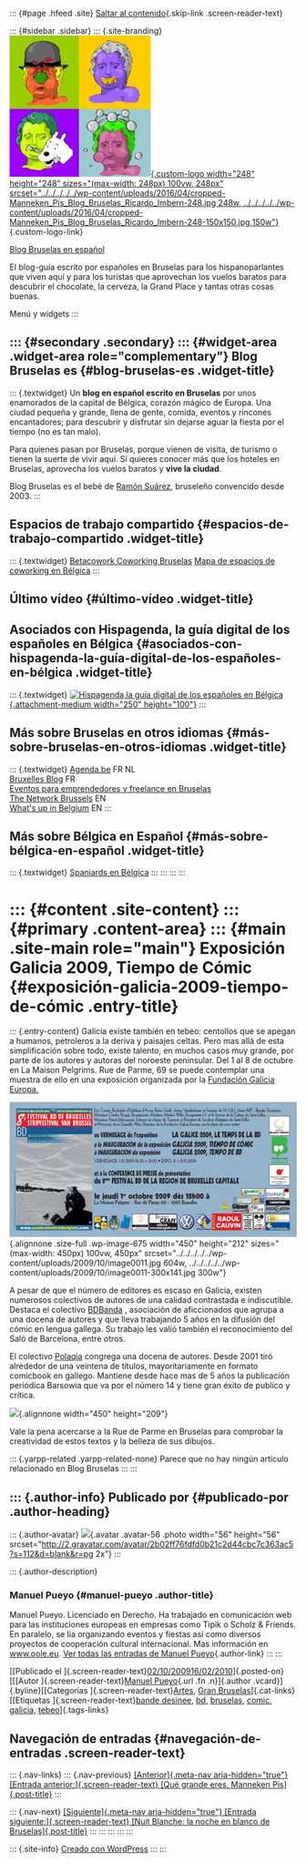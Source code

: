 ::: {#page .hfeed .site}
[Saltar al
contenido](../../../../../index.html?p=673#content){.skip-link
.screen-reader-text}

::: {#sidebar .sidebar}
::: {.site-branding}
[![](../../../../../wp-content/uploads/2016/04/cropped-Manneken_Pis_Blog_Bruselas_Ricardo_Imbern-248.jpg){.custom-logo
width="248" height="248" sizes="(max-width: 248px) 100vw, 248px"
srcset="../../../../../wp-content/uploads/2016/04/cropped-Manneken_Pis_Blog_Bruselas_Ricardo_Imbern-248.jpg 248w, ../../../../../wp-content/uploads/2016/04/cropped-Manneken_Pis_Blog_Bruselas_Ricardo_Imbern-248-150x150.jpg 150w"}](../../../../../index.html){.custom-logo-link}

[Blog Bruselas en español](../../../../../index.html)

El blog-guía escrito por españoles en Bruselas para los hispanoparlantes
que viven aquí y para los turistas que aprovechan los vuelos baratos
para descubrir el chocolate, la cerveza, la Grand Place y tantas otras
cosas buenas.

Menú y widgets
:::

::: {#secondary .secondary}
::: {#widget-area .widget-area role="complementary"}
Blog Bruselas es {#blog-bruselas-es .widget-title}
----------------

::: {.textwidget}
Un **blog en español escrito en Bruselas** por unos enamorados de la
capital de Bélgica, corazón mágico de Europa. Una ciudad pequeña y
grande, llena de gente, comida, eventos y rincones encantadores; para
descubrir y disfrutar sin dejarse aguar la fiesta por el tiempo (no es
tan malo).

Para quienes pasan por Bruselas, porque vienen de visita, de turismo o
tienen la suerte de vivir aquí. Sí quieres conocer más que los hoteles
en Bruselas, aprovecha los vuelos baratos y **vive la ciudad**.

Blog Bruselas es el bebé de [Ramón Suárez](http://www.ramonsuarez.com),
bruseleño convencido desde 2003.
:::

Espacios de trabajo compartido {#espacios-de-trabajo-compartido .widget-title}
------------------------------

::: {.textwidget}
[Betacowork Coworking Bruselas](http://www.betacowork.com) [Mapa de
espacios de coworking en Bélgica](http://coworkingbelgium.com)
:::

Último vídeo {#último-vídeo .widget-title}
------------

Asociados con Hispagenda, la guía digital de los españoles en Bélgica {#asociados-con-hispagenda-la-guía-digital-de-los-españoles-en-bélgica .widget-title}
---------------------------------------------------------------------

::: {.textwidget}
[![Hispagenda,la guía digital de los españoles en
Bélgica](../../../../../wp-content/uploads/2010/04/Hispagenda-250px.gif "Hispagenda, la guía digital de los españoles en Bélgica"){.attachment-medium
width="250" height="100"}](http://www.hispagenda.com)
:::

Más sobre Bruselas en otros idiomas {#más-sobre-bruselas-en-otros-idiomas .widget-title}
-----------------------------------

::: {.textwidget}
[Agenda.be](http://www.agenda.be) FR NL\
[Bruxelles Blog](http://www.bxlblog.be/) FR\
[Eventos para emprendedores y freelance en
Bruselas](http://www.betacowork.com/events/)\
[The Network
Brussels](http://groups.yahoo.com/group/TheNetworkBrussels/) EN\
[What\'s up in Belgium](http://www.whatsupin.be/) EN
:::

Más sobre Bélgica en Español {#más-sobre-bélgica-en-español .widget-title}
----------------------------

::: {.textwidget}
[Spaniards en Bélgica](http://www.spaniards.es/paises/belgica)
:::
:::
:::
:::

::: {#content .site-content}
::: {#primary .content-area}
::: {#main .site-main role="main"}
Exposición Galicia 2009, Tiempo de Cómic {#exposición-galicia-2009-tiempo-de-cómic .entry-title}
========================================

::: {.entry-content}
Galicia existe también en tebeo: centollos que se apegan a humanos,
petroleros a la deriva y paisajes celtas. Pero mas allá de esta
simplificación sobre todo, existe talento, en muchos casos muy grande,
por parte de los autores y autoras del noroeste peninsular. Del 1 al 8
de octubre en La Maison Pelgrims. Rue de Parme, 69 se puede contemplar
una muestra de ello en una exposición organizada por la [Fundación
Galicia Europa.](http://www.fundaciongaliciaeuropa.eu)

![image001](../../../../../wp-content/uploads/2009/10/image0011.jpg){.alignnone
.size-full .wp-image-675 width="450" height="212"
sizes="(max-width: 450px) 100vw, 450px"
srcset="../../../../../wp-content/uploads/2009/10/image0011.jpg 604w, ../../../../../wp-content/uploads/2009/10/image0011-300x141.jpg 300w"}

A pesar de que el número de editores es escaso en Galicia, existen
numerosos colectivos de autores de una calidad contrastada e
indiscutible. Destaca el colectivo [BDBanda](http://www.bdbanda.com/) ,
asociación de aficcionados que agrupa a una docena de autores y que
lleva trabajando 5 años en la difusión del cómic en lengua gallega. Su
trabajo les valió también el reconocimiento del Saló de Barcelona, entre
otros.

El colectivo
[Polaqia](http://www.polaqiacomic.com/index.php?option=com_content&task=blogsection&id=1&Itemid=35)
congrega una docena de autores. Desde 2001 tiró alrededor de una
veintena de títulos, mayoritariamente en formato comicbook en gallego.
Mantiene desde hace mas de 5 años la publicación periódica Barsowia que
va por el número 14 y tiene gran éxito de publico y critica.

![](http://farm4.static.flickr.com/3044/2397868403_369db78343.jpg){.alignnone
width="450" height="209"}

Vale la pena acercarse a la Rue de Parme en Bruselas para comprobar la
creatividad de estos textos y la belleza de sus dibujos.

::: {.yarpp-related .yarpp-related-none}
Parece que no hay ningún artículo relacionado en Blog Bruselas
:::
:::

::: {.author-info}
Publicado por {#publicado-por .author-heading}
-------------

::: {.author-avatar}
![](http://2.gravatar.com/avatar/2b02ff76fdfd0b21c2d44cbc7c363ac5?s=56&d=blank&r=pg){.avatar
.avatar-56 .photo width="56" height="56"
srcset="http://2.gravatar.com/avatar/2b02ff76fdfd0b21c2d44cbc7c363ac5?s=112&d=blank&r=pg 2x"}
:::

::: {.author-description}
### Manuel Pueyo {#manuel-pueyo .author-title}

Manuel Pueyo. Licenciado en Derecho. Ha trabajado en comunicación web
para las instituciones europeas en empresas como Tipik o Scholz &
Friends. En paralelo, se lia organizando eventos y fiestas así como
diversos proyectos de cooperación cultural internacional. Mas
información en www.oole.eu. [Ver todas las entradas de Manuel
Pueyo](../../../../author/easysun/index.html){.author-link}
:::
:::

[[Publicado el
]{.screen-reader-text}[02/10/200916/02/2010](../../../../../index.html?p=673)]{.posted-on}[[[Autor
]{.screen-reader-text}[Manuel
Pueyo](../../../../author/easysun/index.html){.url .fn .n}]{.author
.vcard}]{.byline}[[Categorías
]{.screen-reader-text}[Artes](../../../../category/artes/index.html),
[Gran
Bruselas](../../../../category/gran-bruselas/index.html)]{.cat-links}[[Etiquetas
]{.screen-reader-text}[bande
desinee](../../../../tag/bande-desinee/index.html),
[bd](../../../../tag/bd/index.html),
[bruselas](../../../../tag/bruselas/index.html),
[comic](../../../../tag/comic/index.html),
[galicia](../../../../tag/galicia/index.html),
[tebeo](../../../../tag/tebeo/index.html)]{.tags-links}

Navegación de entradas {#navegación-de-entradas .screen-reader-text}
----------------------

::: {.nav-links}
::: {.nav-previous}
[[Anterior]{.meta-nav aria-hidden="true"} [Entrada
anterior:]{.screen-reader-text} [Qué grande eres, Manneken
Pis]{.post-title}](../../../../../index.html?p=669)
:::

::: {.nav-next}
[[Siguiente]{.meta-nav aria-hidden="true"} [Entrada
siguiente:]{.screen-reader-text} [Nuit Blanche: la noche en blanco de
Bruselas]{.post-title}](../../../../../index.html?p=685)
:::
:::
:::
:::
:::

::: {.site-info}
[Creado con WordPress](https://es.wordpress.org/)
:::
:::
